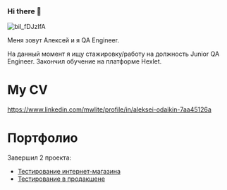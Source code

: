 ### Hi there 👋
![bil_fDJzlfA](https://user-images.githubusercontent.com/120249683/227710188-2ce798d5-640a-4c79-b42e-fbf378e8141f.jpg)

Меня зовут Алексей и я QA Engineer. 

 На данный момент я ищу стажировку/работу на должность Junior QA Engineer. Закончил обучение на платформе Hexlet.
 

# My CV
https://www.linkedin.com/mwlite/profile/in/aleksei-odaikin-7aa45126a

# Портфолио
Завершил 2 проекта:
- [Тестирование интернет-магазина](https://github.com/sonnungr/qa-engineer-project-84)
- [Тестирование в продакшене](https://github.com/sonnungr/qa-engineer-project-85)
